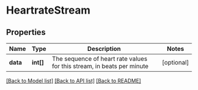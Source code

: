 # HeartrateStream

## Properties
Name | Type | Description | Notes
------------ | ------------- | ------------- | -------------
**data** | **int[]** | The sequence of heart rate values for this stream, in beats per minute | [optional] 

[[Back to Model list]](../../README.md#documentation-for-models) [[Back to API list]](../../README.md#documentation-for-api-endpoints) [[Back to README]](../../README.md)

